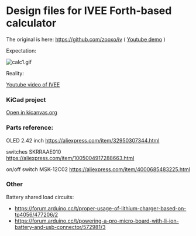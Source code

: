 # Design files for IVEE Forth-based calculator

The original is here: https://github.com/zooxo/iv ( [Youtube demo](https://www.youtube.com/watch?v=m1aFRhqvuLM) )

Expectation:

![calc1.gif](doc/calc1.gif)

Reality:

[Youtube video of IVEE](https://www.youtube.com/watch?v=LmGt2pndoQI)

### KiCad project

[Open in kicanvas.org](https://kicanvas.org/?github=https%3A%2F%2Fgithub.com%2Fsvofski%2Fcalculator-ivee%2Ftree%2Fmaster%2Fhardware%2Fcalc)

### Parts reference:

OLED 2.42 inch https://aliexpress.com/item/32950307344.html

switches SKRRAAE010 https://aliexpress.com/item/1005004917288663.html

on/off switch MSK-12C02 https://aliexpress.com/item/4000685483225.html

### Other

Battery shared load circuits:

 * https://forum.arduino.cc/t/proper-usage-of-lithium-charger-based-on-tp4056/477206/2
 * https://forum.arduino.cc/t/powering-a-pro-micro-board-with-li-ion-battery-and-usb-connector/572981/3
